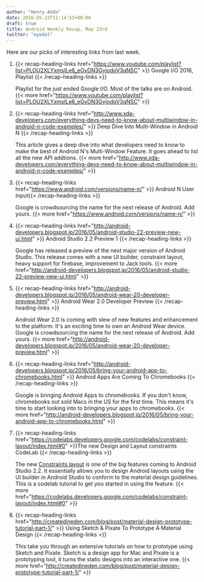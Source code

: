 ```yaml
---
author: "Henry Addo"
date: 2016-05-23T11:14:53+09:00
draft: true
title: Android Weekly Recap, May 23rd
twitter: "eyedol"
---
```


Here are our picks of interesting links from last week.


1. {{< recap-heading-links href="https://www.youtube.com/playlist?list=PLOU2XLYxmsILe6_eGvDN3GyiodoV3qNSC" >}} Google I/O 2016, Playlist {{< /recap-heading-links >}}

	Playlist for the just ended Google I/O. Most of the talks are on Android. {{< more href="https://www.youtube.com/playlist?list=PLOU2XLYxmsILe6_eGvDN3GyiodoV3qNSC" >}}

2. {{< recap-heading-links href="http://www.xda-developers.com/everything-devs-need-to-know-about-multiwindow-in-android-n-code-examples/" >}} Deep Dive Into Multi-Window in Android N {{< /recap-heading-links >}}

	This article gives a deep dive into what developers need to know to make the best of Android N's Multi-Window Feature. It goes ahead to list all the new API addtions. {{< more href="http://www.xda-developers.com/everything-devs-need-to-know-about-multiwindow-in-android-n-code-examples/" >}}

3. {{< recap-heading-links href="https://www.android.com/versions/name-n/" >}} Android N User Input{{< /recap-heading-links >}}

	Google is crowdsourcing the name for the next release of Android. Add yours. {{< more href="https://www.android.com/versions/name-n/" >}}


4. {{< recap-heading-links href="http://android-developers.blogspot.jp/2016/05/android-studio-22-preview-new-ui.html" >}} Android Studio 2.2 Preview 1 {{< /recap-heading-links >}}

	Google has released a preview of the next major version of Android Studio. This release comes with a new UI builder, constraint layout, heavy support for firebase, improvement to Jack tools. {{< more href="http://android-developers.blogspot.jp/2016/05/android-studio-22-preview-new-ui.html" >}}

5. {{< recap-heading-links href="http://android-developers.blogspot.jp/2016/05/android-wear-20-developer-preview.html" >}} Android Wear 2.0 Developer Preview {{< /recap-heading-links >}}

	Android Wear 2.0 is coming with slew of new features and enhancement to the platform. It's an exciting time to own an Android Wear device. 
	Google is crowdsourcing the name for the next release of Android. Add yours. {{< more href="http://android-developers.blogspot.jp/2016/05/android-wear-20-developer-preview.html" >}}

6. {{< recap-heading-links href="http://android-developers.blogspot.jp/2016/05/bring-your-android-app-to-chromebooks.html" >}} Android Apps Are Coming To Chromebooks {{< /recap-heading-links >}}

	Google is bringing Android Apps to chromebooks. If you don't know, chromebooks out sold Macs in the US for the first time. This means it's time to start looking into to bringing your apps to chromebooks. {{< more href="http://android-developers.blogspot.jp/2016/05/bring-your-android-app-to-chromebooks.html" >}}

7. {{< recap-heading-links href="https://codelabs.developers.google.com/codelabs/constraint-layout/index.html#0" >}}The new Design and Layout constraints CodeLab {{< /recap-heading-links >}}

	The new [Constraints layout](http://android-developers.blogspot.jp/2016/05/android-studio-22-preview-new-ui.html) is one of the big features coming to Android Studio 2.2. It essentially allows you to design Android layouts using the UI builder in Android Studio to conform to the material design guidelines. This is a codelab tutorial to get you started in using the feature. {{< more href="https://codelabs.developers.google.com/codelabs/constraint-layout/index.html#0" >}}

8. {{< recap-heading-links href="http://createdineden.com/blog/post/material-design-prototype-tutorial-part-1/" >}} Using Sketch & Pixate To Prototype A Material Design {{< /recap-heading-links >}}

	This take you through an extensive tutorials on how to prototype using Sketch and Pixate. Sketch is a design app for Mac and Pixate is a prototyping tool, it turns the static designs into an interactive one. {{< more href="http://createdineden.com/blog/post/material-design-prototype-tutorial-part-1/" >}}
